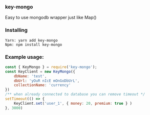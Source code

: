 ### key-mongo 
Easy to use mongodb wrapper just like Map()

### Installing
```
Yarn: yarn add key-mongo
Npm: npm install key-mongo
```

### Example usage:
```js
const { KeyMongo } = require('key-mongo');
const KeyClient = new KeyMongo({
    dbName: 'test',
    dbUrl: 'yOuR nIcE mOnGoDbUrL',
    collectionName: 'currency'
})
/** when already connected to database you can remove timeout */
setTimeout(() => {
    KeyClient.set('user_1', { money: 20, premium: true } )
}, 3000)

```

